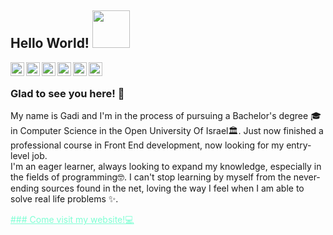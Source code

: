 ## Hello World! <img src="https://media.giphy.com/media/dyk1xmJbZMXj0aK0q3/giphy.gif" width="60px"></h2>
<style>
a {
  color: aquamarine;
  }
</style>
<a href="https://twitter.com/csgadileh" target="_blank">
  <img align="left" alt="Gadi's Twitter" width="22px" src="https://cdn.jsdelivr.net/npm/simple-icons@v3/icons/twitter.svg" />
</a>
<a href="https://www.linkedin.com/in/gadileh/" target="_blank">
  <img align="left" alt="Gadi's Linkdein" width="22px" src="https://cdn.jsdelivr.net/npm/simple-icons@v3/icons/linkedin.svg" />
</a>
<a href="https://github.com/gidonleh" target="_blank">
  <img align="left" alt="Gadi's Github" width="22px" src="https://cdn.jsdelivr.net/npm/simple-icons@v3/icons/github.svg" />
</a>
<a href="https://www.instagram.com/gidileh3410/" target="_blank">
  <img align="left" alt="Gadi's Instagram" width="22px" src="https://cdn.jsdelivr.net/npm/simple-icons@v3/icons/instagram.svg" />
</a>
<a href="https://www.facebook.com/gadile/" target="_blank">
  <img align="left" alt="Gadi's Facebook" width="22px" src="https://cdn.jsdelivr.net/npm/simple-icons@v3/icons/facebook.svg" />
</a>
<a href="https://codepen.io/gadi_lehmann">
  <img align="left" alt="Gadi's Codepen" width="22px" src="https://upload.wikimedia.org/wikipedia/commons/4/43/Codepen_%28CoreUI_Icons_v1.0.0%29.svg" />
</a>

<br />

### Glad to see you here! 🤩 

My name is Gadi and I'm in the process of pursuing a Bachelor's degree 🎓 in Computer Science in the Open University Of Israel🏛. Just now finished a professional course in Front End development, now looking for my entry-level job.  
I'm an eager learner, always looking to expand my knowledge, especially in the fields of programming🤓. I can't stop learning by myself from the never-ending sources found in the net, loving the way I feel when I am able to solve real life problems ✨. 


<a href="https://gidonleh.github.io/" target="_blank">
 ### Come visit my website!💻
</a>


